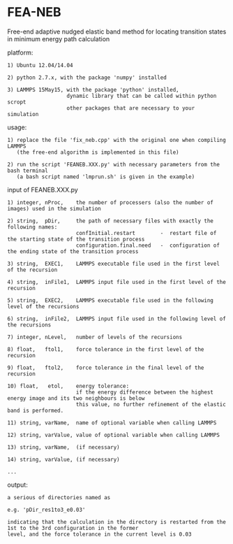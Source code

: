 # FEA-NEB
Free-end adaptive nudged elastic band method for locating transition states in minimum energy path calculation



platform: 

    1) Ubuntu 12.04/14.04

    2) python 2.7.x, with the package 'numpy' installed

    3) LAMMPS 15May15, with the package 'python' installed, 
                       dynamic library that can be called within python scropt
                       other packages that are necessary to your simulation

usage:

    1) replace the file 'fix_neb.cpp' with the original one when compiling LAMMPS
       (the free-end algorithm is implemented in this file)

    2) run the script 'FEANEB.XXX.py' with necessary parameters from the bash terminal
       (a bash script named 'lmprun.sh' is given in the example)

input of FEANEB.XXX.py

    1) integer, nProc,    the number of processers (also the number of images) used in the simulation

    2) string,  pDir,     the path of necessary files with exactly the following names:
                          confInitial.restart        -  restart file of the starting state of the transition process
                          configuration.final.need   -  configuration of the ending state of the transition process

    3) string,  EXEC1,    LAMMPS executable file used in the first level of the recursion

    4) string,  inFile1,  LAMMPS input file used in the first level of the recursion

    5) string,  EXEC2,    LAMMPS executable file used in the following level of the recursions

    6) string,  inFile2,  LAMMPS input file used in the following level of the recursions

    7) integer, nLevel,   number of levels of the recursions

    8) float,   ftol1,    force tolerance in the first level of the recursion

    9) float,   ftol2,    force tolerance in the final level of the recursion

    10) float,   etol,    energy tolerance: 
                          if the energy difference between the highest energy image and its two neighbours is below
                          this value, no further refinement of the elastic band is performed.

    11) string, varName,  name of optional variable when calling LAMMPS

    12) string, varValue, value of optional variable when calling LAMMPS

    13) string, varName,  (if necessary)

    14) string, varValue, (if necessary)

    ...

output:

    a serious of directories named as 

    e.g. 'pDir_res1to3_e0.03' 
    
    indicating that the calculation in the directory is restarted from the 1st to the 3rd configuration in the former 
    level, and the force tolerance in the current level is 0.03


